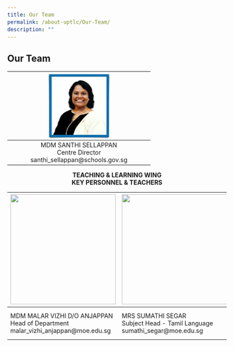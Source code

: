 ```yaml
---
title: Our Team
permalink: /about-uptlc/Our-Team/
description: ""
---
```

## Our Team

<table>
<thead>
  <tr>
    <th> </th>
    <th><img style="width: 50%;" src="/images/centredirector.jpg" align = "center" /></th>
    <th> </th>
  </tr>
</thead>
<tbody>
  <tr>
    <td> </td>
		<td><center>MDM SANTHI SELLAPPAN <br>Centre Director<br>santhi_sellappan@schools.gov.sg</center></td>
    <td> </td>
  </tr>
</tbody>
</table>

**<center>TEACHING & LEARNING WING
<br>
KEY PERSONNEL & TEACHERS</center>**

<table>
<thead>
  <tr>
    <th><img src="https://uptlc.moe.edu.sg/wp-content/uploads/2021/11/png-transparent-black-and-white-material-white-frame-angle-white-golden-frame.png-22-2-287x300.jpg" width="242" height="253"></th>
    <th><img src="https://uptlc.moe.edu.sg/wp-content/uploads/2021/11/png-transparent-black-and-white-material-white-frame-angle-white-golden-frame-12-287x300.jpg" width="242" height="253"></th>
    <th><img src="https://uptlc.moe.edu.sg/wp-content/uploads/2022/01/Mr-Sara-287x300.jpg" width="242" height="253"></th>
  </tr>
</thead>
<tbody>
  <tr>
    <td>MDM MALAR VIZHI D/O ANJAPPAN<br>Head of Department<br>malar_vizhi_anjappan@moe.edu.sg</td>
    <td>MRS SUMATHI SEGAR<br>Subject Head -  Tamil Language<br>sumathi_segar@moe.edu.sg </td>
    <td>MR K. SARAVANAN<br>Subject Head -  Curriculum Innovation<br>saravanan_k@moe.edu.sg</td>
  </tr>
</tbody>
</table>